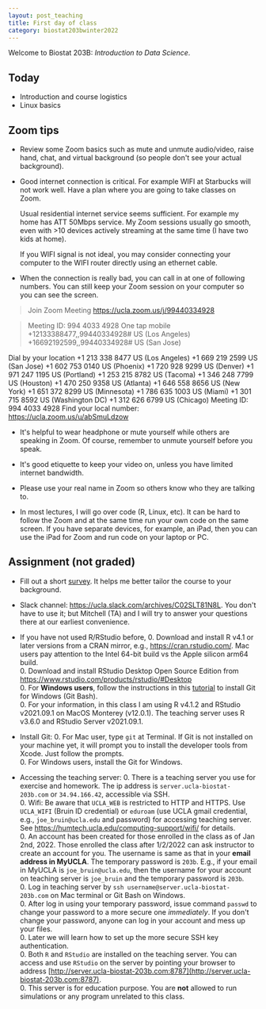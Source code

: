 ```yaml
---
layout: post_teaching
title: First day of class
category: biostat203bwinter2022
---
```


Welcome to Biostat 203B: *Introduction to Data Science*. 

## Today

* Introduction and course logistics  
* Linux basics

## Zoom tips

- Review some Zoom basics such as mute and unmute audio/video, raise hand, chat, and virtual background (so people don't see your actual background).

- Good internet connection is critical. For example WIFI at Starbucks will not work well. Have a plan where you are going to take classes on Zoom. 

  Usual residential internet service seems sufficient. For example my home has ATT 50Mbps service. My Zoom sessions usually go smooth, even with >10 devices actively streaming at the same time (I have two kids at home). 

  If you WIFI signal is not ideal, you may consider connecting your computer to the WIFI router directly using an ethernet cable.  
  
- When the connection is really bad, you can call in at one of following numbers. You can still keep your Zoom session on your computer so you can see the screen. 

> Join Zoom Meeting
https://ucla.zoom.us/j/99440334928

> Meeting ID: 994 4033 4928
One tap mobile
+12133388477,,99440334928# US (Los Angeles)
+16692192599,,99440334928# US (San Jose)
>
Dial by your location
        +1 213 338 8477 US (Los Angeles)
        +1 669 219 2599 US (San Jose)
        +1 602 753 0140 US (Phoenix)
        +1 720 928 9299 US (Denver)
        +1 971 247 1195 US (Portland)
        +1 253 215 8782 US (Tacoma)
        +1 346 248 7799 US (Houston)
        +1 470 250 9358 US (Atlanta)
        +1 646 558 8656 US (New York)
        +1 651 372 8299 US (Minnesota)
        +1 786 635 1003 US (Miami)
        +1 301 715 8592 US (Washington DC)
        +1 312 626 6799 US (Chicago)
Meeting ID: 994 4033 4928
Find your local number: https://ucla.zoom.us/u/abSmuLdzow

- It's helpful to wear headphone or mute yourself while others are speaking in Zoom. Of course, remember to unmute yourself before you speak.

- It's good etiquette to keep your video on, unless you have limited internet bandwidth. 

- Please use your real name in Zoom so others know who they are talking to.

- In most lectures, I will go over code (R, Linux, etc). It can be hard to follow the Zoom and at the same time run your own code on the same screen. If you have separate devices, for example, an iPad, then you can use the iPad for Zoom and run code on your laptop or PC. 

## Assignment (not graded)

* Fill out a short [survey](https://www.surveymonkey.com/r/9N8KVPH). It helps me better tailor the course to your background.

* Slack channel: <https://ucla.slack.com/archives/C02SLT81N8L>. You don't have to use it; but Mitchell (TA) and I will try to answer your questions there at our earliest convenience. 

* If you have not used R/RStudio before, 
  0. Download and install R v4.1 or later versions from a CRAN mirror, e.g., <https://cran.rstudio.com/>. Mac users pay attention to the Intel 64-bit build vs the Apple silicon arm64 build.  
  0. Download and install RStudio Desktop Open Source Edition from <https://www.rstudio.com/products/rstudio/#Desktop>  
  0. For **Windows users**, follow the instructions in this [tutorial](https://ucla-biostat-203b.github.io/2022winter/labs/lab01/lab01_windows.html) to install Git for Windows (Git Bash).   
  0. For your information, in this class I am using R v4.1.2 and RStudio v2021.09.1 on MacOS Monterey (v12.0.1). The teaching server uses R v3.6.0 and RStudio Server v2021.09.1. 
  
* Install Git:
  0. For Mac user, type `git` at Terminal. If Git is not installed on your machine yet, it will prompt you to install the developer tools from Xcode. Just follow the prompts.  
  0. For Windows users, install the Git for Windows.  
  
* Accessing the teaching server:
  0. There is a teaching server you use for exercise and homework. The ip address is `server.ucla-biostat-203b.com` or `34.94.166.42`, accessible via SSH.  
  0. Wifi: Be aware that `UCLA_WEB` is restricted to HTTP and HTTPS. Use `UCLA_WIFI` (Bruin ID credential) or `eduroam` (use UCLA gmail credential, e.g., `joe_bruin@ucla.edu` and password) for accessing teaching server. See <https://humtech.ucla.edu/computing-support/wifi/> for details.   
  0. An account has been created for those enrolled in the class as of Jan 2nd, 2022. Those enrolled the class after 1/2/2022 can ask instructor to create an account for you. The username is same as that in your **email address in MyUCLA**. The temporary password is `203b`. E.g., if your email in MyUCLA is `joe_bruin@ucla.edu`, then the username for your account on teaching server is `joe_bruin` and the temporary password is `203b`.    
  0. Log in teaching server by `ssh username@server.ucla-biostat-203b.com` on Mac terminal or Git Bash on Windows.  
  0. After log in using your temporary password, issue command `passwd` to change your password to a more secure one *immediately*. If you don't change your password, anyone can log in your account and mess up your files.  
  0. Later we will learn how to set up the more secure SSH key authentication.  
  0. Both `R` and `RStudio`  are installed on the teaching server. You can access and use `RStudio` on the server by pointing your browser to address [http://server.ucla-biostat-203b.com:8787](http://server.ucla-biostat-203b.com:8787).  
  0. This server is for education purpose. You are **not** allowed to run simulations or any program unrelated to this class.

